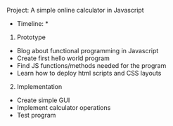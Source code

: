 Project: A simple online calculator in Javascript

* Timeline: *
1. Prototype
  - Blog about functional programming in Javascript
  - Create first hello world program
  - Find JS functions/methods needed for the program
  - Learn how to deploy html scripts and CSS layouts
  
2. Implementation
  - Create simple GUI
  - Implement calculator operations
  - Test program
